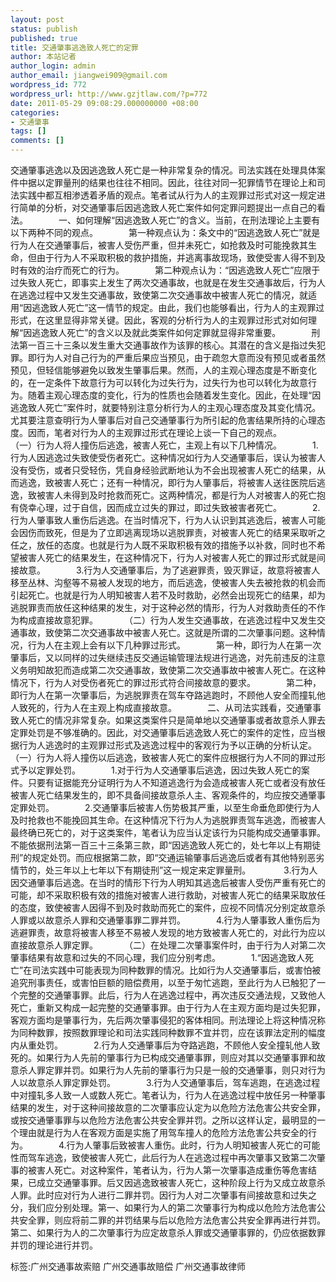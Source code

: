```yaml
---
layout: post
status: publish
published: true
title: 交通肇事逃逸致人死亡的定罪
author: 本站记者
author_login: admin
author_email: jiangwei909@gmail.com
wordpress_id: 772
wordpress_url: http://www.gzjtlaw.com/?p=772
date: 2011-05-29 09:08:29.000000000 +08:00
categories:
- 交通肇事
tags: []
comments: []
---
```

交通肇事逃逸以及因逃逸致人死亡是一种非常复杂的情况。司法实践在处理具体案件中据以定罪量刑的结果也往往不相同。因此，往往对同一犯罪情节在理论上和司法实践中都互相渗透着矛盾的观点。笔者试从行为人的主观罪过形式对这一规定进行简单的分析，对交通肇事后因逃逸致人死亡案件如何定罪问题提出一点自己的看法。　　　　一、如何理解&ldquo;因逃逸致人死亡&rdquo;的含义。当前，在刑法理论上主要有以下两种不同的观点。　　　　第一种观点认为：条文中的&ldquo;因逃逸致人死亡&rdquo;就是行为人在交通肇事后，被害人受伤严重，但并未死亡，如抢救及时可能挽救其生命，但由于行为人不采取积极的救护措施，并逃离事故现场，致使受害人得不到及时有效的治疗而死亡的行为。　　　　第二种观点认为：&ldquo;因逃逸致人死亡&rdquo;应限于过失致人死亡，即事实上发生了两次交通事故，也就是在发生交通事故后，行为人在逃逸过程中又发生交通事故，致使第二次交通事故中被害人死亡的情况，就适用&ldquo;因逃逸致人死亡&rdquo;这一情节的规定。由此，我们也能够看出，行为人的主观罪过形式，在这里显得非常关键。因此，客观的分析行为人的主观罪过形式对如何理解&ldquo;因逃逸致人死亡&rdquo;的含义以及就此类案件如何定罪就显得非常重要。　　　　刑法第一百三十三条以发生重大交通事故作为该罪的核心。其潜在的含义是指过失犯罪。即行为人对自己行为的严重后果应当预见，由于疏忽大意而没有预见或者虽然预见，但轻信能够避免以致发生肇事后果。然而，人的主观心理态度是不断变化的，在一定条件下故意行为可以转化为过失行为，过失行为也可以转化为故意行为。随着主观心理态度的变化，行为的性质也会随着发生变化。因此，在处理&ldquo;因逃逸致人死亡&rdquo;案件时，就要特别注意分析行为人的主观心理态度及其变化情况。尤其要注意查明行为人肇事后对自己交通肇事行为所引起的危害结果所持的心理态度。因而，笔者对行为人的主观罪过形式在理论上谈一下自己的观点。　　　　（一）行为人将人撞伤后逃逸，被害人死亡，主观上有以下几种情况。　　　　1.行为人因逃逸过失致使受伤者死亡。这种情况如行为人交通肇事后，误认为被害人没有受伤，或者只受轻伤，凭自身经验武断地认为不会出现被害人死亡的结果，从而逃逸，致被害人死亡；还有一种情况，即行为人肇事后，将被害人送往医院后逃逸，致被害人未得到及时抢救而死亡。这两种情况，都是行为人对被害人的死亡抱有侥幸心理，过于自信，因而成立过失的罪过，即过失致被害者死亡。　　　　2.行为人肇事致人重伤后逃逸。在当时情况下，行为人认识到其逃逸后，被害人可能会因伤而致死，但是为了立即逃离现场以逃脱罪责，对被害人死亡的结果采取听之任之，放任的态度。也就是行为人既不采取积极有效的措施予以补救，同时也不希望被害人死亡的结果发生，在这种情况下，行为人对被害人死亡的罪过形式就是间接故意。　　　　3.行为人交通肇事后，为了逃避罪责，毁灭罪证，故意将被害人移至丛林、沟壑等不易被人发现的地方，而后逃逸，使被害人失去被抢救的机会而引起死亡。也就是行为人明知被害人若不及时救助，必然会出现死亡的结果，却为逃脱罪责而放任这种结果的发生，对于这种必然的情形，行为人对救助责任的不作为构成直接故意犯罪。　　　　（二）行为人发生交通事故，在逃逸过程中又发生交通事故，致使第二次交通事故中被害人死亡。这就是所谓的二次肇事问题。这种情况，行为人在主观上会有以下几种罪过形式。　　　　第一种，即行为人在第一次肇事后，又以同样的过失继续违反交通运输管理法规进行逃逸，对先前违反的注意义务明知故犯而造成第二次交通事故，致使第二次交通事故中被害人死亡。在这种情况下，行为人对受伤者死亡的罪过形式符合间接故意的要求。　　　　第二种，即行为人在第一次肇事后，为逃脱罪责在驾车夺路逃跑时，不顾他人安全而撞轧他人致死的，行为人在主观上构成直接故意。　　　　二、从司法实践看，交通肇事致人死亡的情况非常复杂。如果这类案件只是简单地以交通肇事或者故意杀人罪去定罪处罚是不够准确的。因此，对交通肇事后逃逸致人死亡的案件的定性，应当根据行为人逃逸时的主观罪过形式及逃逸过程中的客观行为予以正确的分析认定。　　　　（一）行为人将人撞伤以后逃逸，致被害人死亡的案件应根据行为人不同的罪过形式予以定罪处罚。　　　　1.对于行为人交通肇事后逃逸，因过失致人死亡的案件。只要有证据能充分证明行为人不知道逃逸行为会造成被害人死亡或者没有放任被害人死亡结果发生的，即不具备间接故意杀人主、客观条件的，均应按交通肇事定罪处罚。　　　　2.交通肇事后被害人伤势极其严重，以至生命垂危即使行为人及时抢救也不能挽回其生命。在这种情况下行为人为逃脱罪责驾车逃逸，而被害人最终确已死亡的，对于这类案件，笔者认为应当认定该行为只能构成交通肇事罪。不能依据刑法第一百三十三条第三款，即&ldquo;因逃逸致人死亡的，处七年以上有期徒刑&rdquo;的规定处罚。而应根据第二款，即&ldquo;交通运输肇事后逃逸后或者有其他特别恶劣情节的，处三年以上七年以下有期徒刑&rdquo;这一规定来定罪量刑。　　　　 3.行为人因交通肇事后逃逸。在当时的情形下行为人明知其逃逸后被害人受伤严重有死亡的可能，却不采取积极有效的措施对被害人进行救助，对被害人死亡的结果采取放任的态度，致使被害人因得不到及时救助而死亡的案件，应视不同情况分别定故意杀人罪或以故意杀人罪和交通肇事罪二罪并罚。　　　　4.行为人肇事致人重伤后为逃避罪责，故意将被害人移至不易被人发现的地方致被害人死亡的，对此行为应以直接故意杀人罪定罪。　　　　（二）在处理二次肇事案件时，由于行为人对第二次肇事结果有故意和过失的不同心理，我们应分别考虑。　　　　1.&ldquo;因逃逸致人死亡&rdquo;在司法实践中可能表现为同种数罪的情况。比如行为人交通肇事后，或害怕被追究刑事责任，或害怕巨额的赔偿费用，以至于匆忙逃跑，至此行为人已触犯了一个完整的交通肇事罪。此后，行为人在逃逸过程中，再次违反交通法规，又致他人死亡，重新又构成一起完整的交通肇事罪。由于行为人在主观方面均是过失犯罪，客观方面均是肇事行为，先后两次肇事侵犯的客体相同。刑法理论上将这种情况称为同种数罪，按照数罪理论和司法实践同种数罪不宜并罚，应在该罪法定刑的幅度内从重处罚。　　　　2.行为人交通肇事后为夺路逃跑，不顾他人安全撞轧他人致死的。如果行为人先前的肇事行为已构成交通肇事罪，则应对其以交通肇事罪和故意杀人罪定罪并罚。如果行为人先前的肇事行为只是一般的交通肇事，则只对行为人以故意杀人罪定罪处罚。　　　　3.行为人交通肇事后，驾车逃跑，在逃逸过程中对撞轧多人致一人或数人死亡。笔者认为，行为人在逃逸过程中放任另一种肇事结果的发生，对于这种间接故意的二次肇事应认定为以危险方法危害公共安全罪，或按交通肇事罪与以危险方法危害公共安全罪并罚。之所以这样认定，最明显的一个理由就是行为人在客观方面是实施了用驾车撞人的危险方法危害公共安全的行为。　　　　4.行为人肇事后致被害人重伤。此时，行为人明知被害人死亡的可能性而驾车逃逸，致使被害人死亡，此后行为人在逃逸过程中再次肇事又致第二次肇事的被害人死亡。对这种案件，笔者认为，行为人第一次肇事造成重伤等危害结果，已成立交通肇事罪。后又因逃逸致被害人死亡，这种阶段上行为又成立故意杀人罪。此时应对行为人进行二罪并罚。因行为人对二次肇事有间接故意和过失之分，我们应分别处理。第一、如果行为人的第二次肇事行为构成以危险方法危害公共安全罪，则应将前二罪的并罚结果与后以危险方法危害公共安全罪再进行并罚。第二、如果行为人的二次肇事行为应定故意杀人罪或交通肇事罪的，仍应依据数罪并罚的理论进行并罚。标签:广州交通事故索赔 广州交通事故赔偿 广州交通事故律师
